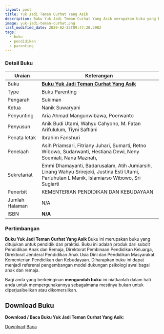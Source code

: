 ```yaml
---
layout: post
title: Yuk Jadi Teman Curhat Yang Asik
description: Buku Yuk Jadi Teman Curhat Yang Asik merupakan buku yang bagi pendidik yang dapat dijadikan referensi pengembangan model dukungan psikologi awal bagai anak dan remaja. Download dan Baca buku parenting Yuk Jadi Teman Curhat Yang Asik.
image: yuk-jadi-teman-curhat.png
last_modified_date: 2020-02-25T09:47:20.398Z
tags:
  - buku
  - pendidikan
  - parenting
---
```


### Detail Buku

|Uraian|Keterangan|
| --- | --- |
|Buku|<a href="/bse/buku-yuk-jadi-teman-curhat-yang-asyk" title="Buku Yuk Jadi Teman Curhat Yang Asik"><strong>Buku Yuk Jadi Teman Curhat Yang Asik</strong></a>|
|Type|<a href="/bse/parenting" title="Buku Parenting" target="_blank">Buku Parenting</a>|
|Pengarah|Sukiman|
|Ketua|Nanik Suwaryani|
|Penyunting|Aria Ahmad Mangunwibawa, Poerwanto|
|Penyusun|Anik Budi Utami, Wahyu Cahyono, M. Fatan Arifululum, Tiyni Saftiani|
|Penata letak|Ibrahim Fanshuri|
|Penelaah|Asih Priamsari, Fitriany Juhari, Sumarti, Retno Wibowo, Sudarwanti, Hestiana Dewi, Neny Soemiati, Nana Maznah, |Indra Nurpatria, Anisa Nadia|
|Sekretariat|Emmi Dhamayanti, Badarusalam, Atih Jumiarsih, Linang Wahyu Srirejeki, Justina Esti Utami, Parluhutan L Manik, Islamiarso Wibowo, Sri Sugiarti|
|Penerbit|KEMENTERIAN PENDIDIKAN DAN KEBUDAYAAN|
|Jumlah Halaman|N/A|
|ISBN|<strong>N/A</strong>|

### Pertimbangan
**Buku Yuk Jadi Teman Curhat Yang Asik** Buku ini merupakan buku yang ditujukan untuk pendidik dan praktisi. Buku ini adalah produk dari subdit Pendidikan Anak dan Remaja, Direktorat Pembinaan Pendidikan Keluarga, Direktorat Jenderal Pendidikan Anak Usia Dini dan Pendidikan Masyarakat. Kementerian Pendidikan dan Kebudayaan. Diharapkan buku ini dapat menjadi referensi pengembangan model dukungan psikologi awal bagai anak dan remaja.

Bagi anda yang berkeinginan <b>mengunduh buku</b> ini niatkanlah dalam hati anda untuk mempergunakannya sebagaimana mestinya bukan untuk diperjualbelikan atau dikomersilkan.
  
## Download Buku
**Download / Baca Buku Yuk Jadi Teman Curhat Yang Asik**:
<p class="center"><a class="button download" href="https://docs.google.com/uc?export=download&id=1YFV2ukj1I8lZ4MFRdGQxfUMrxlbYrMz5" rel="nofollow" target="_blank" title="Download Buku Yuk Jadi Teman Curhat Yang Asik">Download</a>
<a class="button demo open-dialog
" href="https://drive.google.com/file/d/1YFV2ukj1I8lZ4MFRdGQxfUMrxlbYrMz5/view" rel="nofollow" target="_blank" title="Baca Buku Yuk Jadi Teman Curhat Yang Asik">Baca</a></p>
